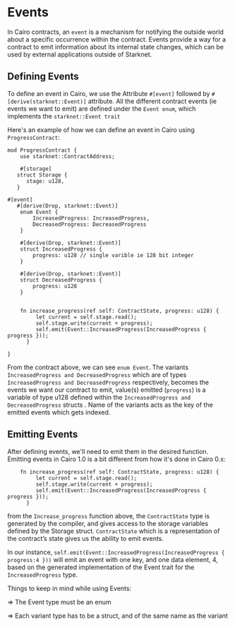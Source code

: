 # Events

In Cairo contracts, an `event` is a mechanism for notifying the outside world about a specific occurrence within the contract. Events provide a way for a contract to emit information about its internal state changes, which can be used by external applications outside of Starknet.

## Defining Events

To define an event in Cairo, we use the Attribute `#[event]` followed by `#[derive(starknet::Event)]` attribute. All the different contract events (ie events we want to emit) are defined under the `Event enum`, which implements the `starknet::Event trait`

Here's an example of how we can define an event in Cairo using `ProgressContract`:

```cairo
mod ProgressContract {
    use starknet::ContractAddress;

    #[storage]
   struct Storage {
      stage: u128,
   }

#[event]
   #[derive(Drop, starknet::Event)]
    enum Event {
        IncreasedProgress: IncreasedProgress,
        DecreasedProgress: DecreasedProgress
    }

    #[derive(Drop, starknet::Event)]
    struct IncreasedProgress {
        progress: u128 // single varible ie 128 bit integer
    }

    #[derive(Drop, starknet::Event)]
    struct DecreasedProgress {
        progress: u128
    }


    fn increase_progress(ref self: ContractState, progress: u128) {
         let current = self.stage.read();
         self.stage.write(current + progress);
         self.emit(Event::IncreasedProgress(IncreasedProgress { progress }));
      }

}
```

From the contract above, we can see `enum Event`. The variants `IncreasedProgress and DecreasedProgress` which are of types `IncreasedProgress and DecreasedProgress` respectively, becomes the events we want our contract to emit, value(s) emitted (`progress`) is a variable of type u128 defined within the `IncreasedProgress and DecreasedProgress` structs . Name of the variants acts as the key of the emitted events which gets indexed.

## Emitting Events

After defining events, we'll need to emit them in the desired function.
Emitting events in Cairo 1.0 is a bit different from how it's done in Cairo 0.x:

```cairo
    fn increase_progress(ref self: ContractState, progress: u128) {
         let current = self.stage.read();
         self.stage.write(current + progress);
         self.emit(Event::IncreasedProgress(IncreasedProgress { progress }));
      }
```

from the `Increase_progress` function above, the `ContractState` type is generated by the compiler, and gives access to the storage variables defined by the Storage struct.
`ContractState` which is a representation of the contract’s state gives us the ability to emit events.

In our instance, `self.emit(Event::IncreasedProgress(IncreasedProgress { progress:4 }))` will emit an event with one key, and one data element, 4, based on the generated implementation of the Event trait for the `IncreasedProgress` type.

Things to keep in mind while using Events:

=> The Event type must be an enum

=> Each variant type has to be a struct, and of the same name as the variant
